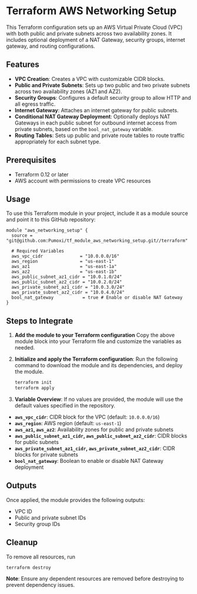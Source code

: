 # Terraform AWS Networking Setup

This Terraform configuration sets up an AWS Virtual Private Cloud (VPC) with both public and private subnets across two availability zones. It includes optional deployment of a NAT Gateway, security groups, internet gateway, and routing configurations.

## Features

- **VPC Creation**: Creates a VPC with customizable CIDR blocks.
- **Public and Private Subnets**: Sets up two public and two private subnets across two availability zones (AZ1 and AZ2).
- **Security Groups**: Configures a default security group to allow HTTP and all egress traffic.
- **Internet Gateway**: Attaches an internet gateway for public subnets.
- **Conditional NAT Gateway Deployment**: Optionally deploys NAT Gateways in each public subnet for outbound internet access from private subnets, based on the `bool_nat_gateway` variable.
- **Routing Tables**: Sets up public and private route tables to route traffic appropriately for each subnet type.

## Prerequisites

- Terraform 0.12 or later
- AWS account with permissions to create VPC resources

## Usage

To use this Terraform module in your project, include it as a module source and point it to this GitHub repository:

```hcl
module "aws_networking_setup" {
  source = "git@github.com:Pumoxi/tf_module_aws_networking_setup.git//terraform"

  # Required Variables
  aws_vpc_cidr              = "10.0.0.0/16"
  aws_region                = "us-east-1"
  aws_az1                   = "us-east-1a"
  aws_az2                   = "us-east-1b"
  aws_public_subnet_az1_cidr = "10.0.1.0/24"
  aws_public_subnet_az2_cidr = "10.0.2.0/24"
  aws_private_subnet_az1_cidr = "10.0.3.0/24"
  aws_private_subnet_az2_cidr = "10.0.4.0/24"
  bool_nat_gateway           = true # Enable or disable NAT Gateway
}
```

## Steps to Integrate

1. **Add the module to your Terraform configuration**
Copy the above module block into your Terraform file and customize the variables as needed.

2. **Initialize and apply the Terraform configuration**:
Run the following command to download the module and its dependencies, and deploy the module.

   ```bash
   terraform init
   terraform apply
   ```

3. **Variable Overview**:
If no values are provided, the module will use the default values specified in the repository.

- **`aws_vpc_cidr`**: CIDR block for the VPC (default: `10.0.0.0/16`)
- **`aws_region`**: AWS region (default: `us-east-1`)
- **`aws_az1`, `aws_az2`**: Availability zones for public and private subnets
- **`aws_public_subnet_az1_cidr`, `aws_public_subnet_az2_cidr`**: CIDR blocks for public subnets
- **`aws_private_subnet_az1_cidr`, `aws_private_subnet_az2_cidr`**: CIDR blocks for private subnets
- **`bool_nat_gateway`**: Boolean to enable or disable NAT Gateway deployment

## Outputs

Once applied, the module provides the following outputs:
- VPC ID
- Public and private subnet IDs
- Security group IDs

## Cleanup

To remove all resources, run

```bash
terraform destroy
```

**Note**: Ensure any dependent resources are removed before destroying to prevent dependency issues.